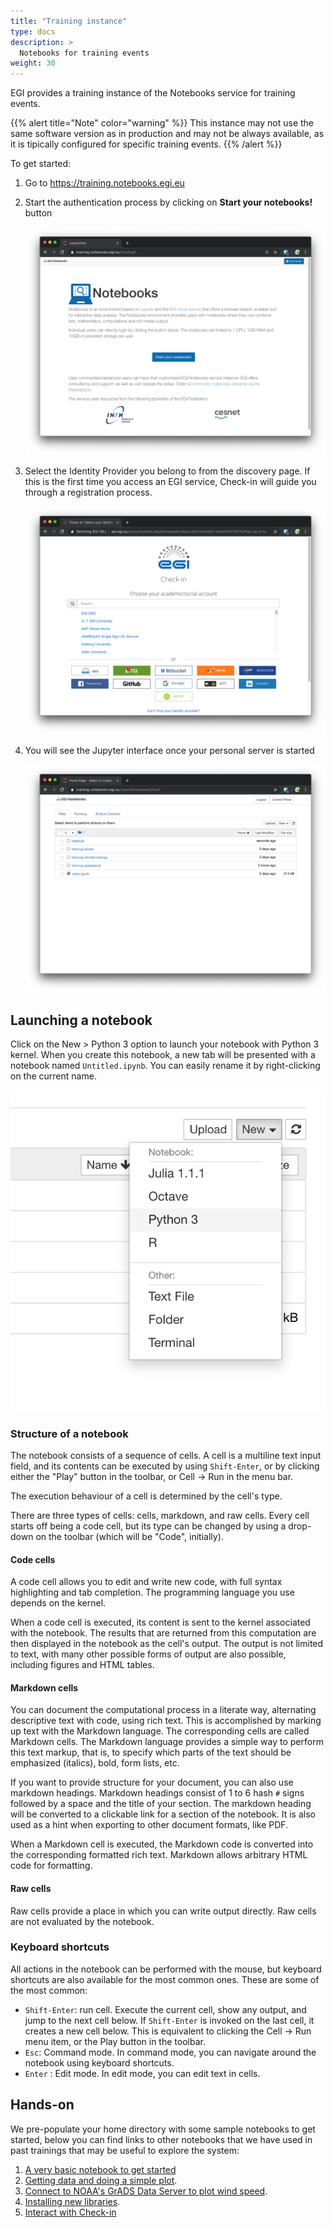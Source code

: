 ```yaml
---
title: "Training instance"
type: docs
description: >
  Notebooks for training events
weight: 30
---
```


EGI provides a training instance of the Notebooks service for training
events.

{{% alert title="Note" color="warning" %}}
This instance may not use the same software version as in
production and may not be always available, as it is tipically configured
for specific training events.
{{% /alert %}}

To get started:

1.  Go to <https://training.notebooks.egi.eu>

1.  Start the authentication process by clicking on **Start your
    notebooks!** button

    ![image](training-front.png)

1.  Select the Identity Provider you belong to from the discovery page.
    If this is the first time you access an EGI service, Check-in will
    guide you through a registration process.

    ![image](checkin.png)

1.  You will see the Jupyter interface once your personal server is
    started

    ![image](classic.png)

## Launching a notebook

Click on the New \> Python 3 option to launch your notebook with Python
3 kernel. When you create this notebook, a new tab will be presented
with a notebook named `Untitled.ipynb`. You can easily
rename it by right-clicking on the current name.

![image](new-classic.png)

### Structure of a notebook

The notebook consists of a sequence of cells. A cell is a multiline text
input field, and its contents can be executed by using `Shift-Enter`, or
by clicking either the "Play" button in the toolbar, or
Cell -\> Run in the menu bar.

The execution behaviour of a cell is determined by the cell's type.

There are three types of cells: cells, markdown, and raw cells. Every
cell starts off being a code cell, but its type can be changed by using
a drop-down on the toolbar (which will be "Code", initially).

#### Code cells

A code cell allows you to edit and write new code, with full syntax
highlighting and tab completion. The programming language you use
depends on the kernel.

When a code cell is executed, its content is sent to the kernel
associated with the notebook. The results that are returned from this
computation are then displayed in the notebook as the cell's output. The
output is not limited to text, with many other possible forms of output
are also possible, including figures and HTML tables.

#### Markdown cells

You can document the computational process in a literate way,
alternating descriptive text with code, using rich text. This is
accomplished by marking up text with the Markdown language. The
corresponding cells are called Markdown cells. The Markdown language
provides a simple way to perform this text markup, that is, to specify
which parts of the text should be emphasized (italics), bold, form
lists, etc.

If you want to provide structure for your document, you can also use
markdown headings. Markdown headings consist of 1 to 6 hash
`#` signs followed by a space and the title of your
section. The markdown heading will be converted to a clickable link for
a section of the notebook. It is also used as a hint when exporting to
other document formats, like PDF.

When a Markdown cell is executed, the Markdown code is converted into
the corresponding formatted rich text. Markdown allows arbitrary HTML
code for formatting.

#### Raw cells

Raw cells provide a place in which you can write output directly. Raw
cells are not evaluated by the notebook.

### Keyboard shortcuts

All actions in the notebook can be performed with the mouse, but
keyboard shortcuts are also available for the most common ones. These
are some of the most common:

-   `Shift-Enter`: run cell. Execute the current cell, show any output,
    and jump to the next cell below. If `Shift-Enter` is invoked on the
    last cell, it creates a new cell below. This is equivalent to
    clicking the Cell -\> Run menu item, or the Play button in the
    toolbar.
-   `Esc`: Command mode. In command mode, you can navigate around the
    notebook using keyboard shortcuts.
-   `Enter` : Edit mode. In edit mode, you can edit text in cells.

Hands-on
--------

We pre-populate your home directory with some sample notebooks to get
started, below you can find links to other notebooks that we have used
in past trainings that may be useful to explore the system:

1.  [A very basic notebook to get
    started](https://github.com/EGI-Foundation/training-notebooks-di4r-2018/blob/master/00-first-notebook.ipynb)
2.  [Getting data and doing a simple
    plot](https://github.com/EGI-Foundation/training-notebooks-climate-change/blob/master/cckp_historical_temperature.ipynb).
3.  [Connect to NOAA\'s GrADS Data Server to plot wind
    speed](https://github.com/EGI-Foundation/training-notebooks-di4r-2018/blob/master/02-wind-nowcast.ipynb).
4.  [Installing new
    libraries](https://github.com/EGI-Foundation/training-notebooks-di4r-2018/blob/master/03-customizing.ipynb).
5.  [Interact with
    Check-in](https://github.com/EGI-Foundation/training-notebooks-di4r-2018/blob/master/04-check-in.ipynb)
